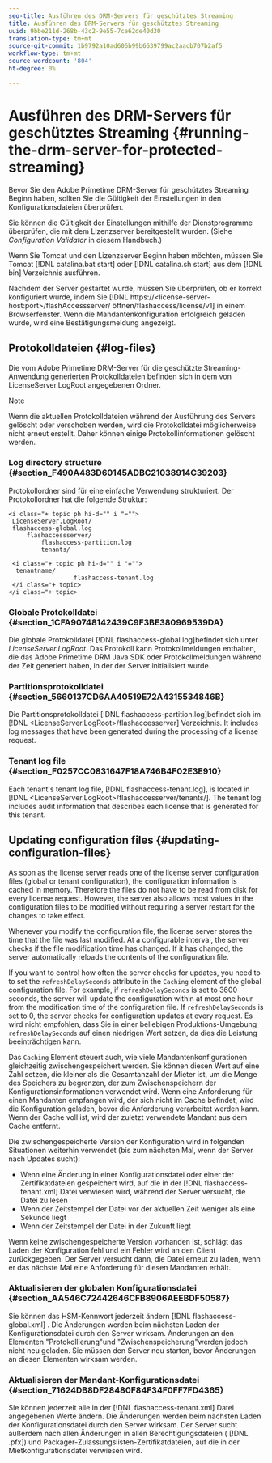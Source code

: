 ```yaml
---
seo-title: Ausführen des DRM-Servers für geschütztes Streaming
title: Ausführen des DRM-Servers für geschütztes Streaming
uuid: 9bbe211d-268b-43c2-9e55-7ce62de40d30
translation-type: tm+mt
source-git-commit: 1b9792a10ad606b99b6639799ac2aacb707b2af5
workflow-type: tm+mt
source-wordcount: '804'
ht-degree: 0%

---
```



# Ausführen des DRM-Servers für geschütztes Streaming {#running-the-drm-server-for-protected-streaming}

Bevor Sie den Adobe Primetime DRM-Server für geschütztes Streaming Beginn haben, sollten Sie die Gültigkeit der Einstellungen in den Konfigurationsdateien überprüfen.

Sie können die Gültigkeit der Einstellungen mithilfe der Dienstprogramme überprüfen, die mit dem Lizenzserver bereitgestellt wurden. (Siehe *Configuration Validator* in diesem Handbuch.)

Wenn Sie Tomcat und den Lizenzserver Beginn haben möchten, müssen Sie Tomcat [!DNL catalina.bat start] oder [!DNL catalina.sh start] aus dem [!DNL bin] Verzeichnis ausführen.

Nachdem der Server gestartet wurde, müssen Sie überprüfen, ob er korrekt konfiguriert wurde, indem Sie [!DNL https://<lic<span></span>ense-server-host:port>/flashAccessserver/ öffnen<tenant-name>/flashaccess/license/v1] in einem Browserfenster. Wenn die Mandantenkonfiguration erfolgreich geladen wurde, wird eine Bestätigungsmeldung angezeigt.

## Protokolldateien {#log-files}

Die vom Adobe Primetime DRM-Server für die geschützte Streaming-Anwendung generierten Protokolldateien befinden sich in dem von LicenseServer.LogRoot angegebenen Ordner.

>[!NOTE]
>
>Wenn die aktuellen Protokolldateien während der Ausführung des Servers gelöscht oder verschoben werden, wird die Protokolldatei möglicherweise nicht erneut erstellt. Daher können einige Protokollinformationen gelöscht werden.

### Log directory structure {#section_F490A483D60145ADBC21038914C39203}

Protokollordner sind für eine einfache Verwendung strukturiert. Der Protokollordner hat die folgende Struktur:

```
<i class="+ topic ph hi-d="" i "="">
 LicenseServer.LogRoot/ 
 flashaccess-global.log 
     flashaccessserver/ 
         flashaccess-partition.log 
         tenants/ 
             
 <i class="+ topic ph hi-d="" i "="">
  tenantname/ 
                  flashaccess-tenant.log
 </i class="+ topic>
</i class="+ topic>
```

### Globale Protokolldatei {#section_1CFA90748142439C9F3BE380969539DA}

Die globale Protokolldatei [!DNL flashaccess-global.log]befindet sich unter *LicenseServer.LogRoot*. Das Protokoll kann Protokollmeldungen enthalten, die das Adobe Primetime DRM Java SDK oder Protokollmeldungen während der Zeit generiert haben, in der der Server initialisiert wurde.

### Partitionsprotokolldatei {#section_5660137CD6AA40519E72A4315534846B}

Die Partitionsprotokolldatei [!DNL flashaccess-partition.log]befindet sich im [!DNL <LicenseServer.LogRoot>/flashaccesserver] Verzeichnis. It includes log messages that have been generated during the processing of a license request.

### Tenant log file {#section_F0257CC0831647F18A746B4F02E3E910}

Each tenant&#39;s tenant log file, [!DNL flashaccess-tenant.log], is located in [!DNL &lt;LicenseServer.LogRoot>/flashaccesserver/tenants/<tenantname>]. The tenant log includes audit information that describes each license that is generated for this tenant.

## Updating configuration files {#updating-configuration-files}

As soon as the license server reads one of the license server configuration files (global or tenant configuration), the configuration information is cached in memory. Therefore the files do not have to be read from disk for every license request. However, the server also allows most values in the configuration files to be modified without requiring a server restart for the changes to take effect.

Whenever you modify the configuration file, the license server stores the time that the file was last modified. At a configurable interval, the server checks if the file modification time has changed. If it has changed, the server automatically reloads the contents of the configuration file.

If you want to control how often the server checks for updates, you need to to set the `refreshDelaySeconds` attribute in the `Caching` element of the global configuration file. For example, if `refreshDelaySeconds` is set to 3600 seconds, the server will update the configuration within at most one hour from the modification time of the configuration file. If `refreshDelaySeconds` is set to 0, the server checks for configuration updates at every request. Es wird nicht empfohlen, dass Sie in einer beliebigen Produktions-Umgebung `refreshDelaySeconds` auf einen niedrigen Wert setzen, da dies die Leistung beeinträchtigen kann.

Das `Caching` Element steuert auch, wie viele Mandantenkonfigurationen gleichzeitig zwischengespeichert werden. Sie können diesen Wert auf eine Zahl setzen, die kleiner als die Gesamtanzahl der Mieter ist, um die Menge des Speichers zu begrenzen, der zum Zwischenspeichern der Konfigurationsinformationen verwendet wird. Wenn eine Anforderung für einen Mandanten empfangen wird, der sich nicht im Cache befindet, wird die Konfiguration geladen, bevor die Anforderung verarbeitet werden kann. Wenn der Cache voll ist, wird der zuletzt verwendete Mandant aus dem Cache entfernt.

Die zwischengespeicherte Version der Konfiguration wird in folgenden Situationen weiterhin verwendet (bis zum nächsten Mal, wenn der Server nach Updates sucht):

* Wenn eine Änderung in einer Konfigurationsdatei oder einer der Zertifikatdateien gespeichert wird, auf die in der [!DNL flashaccess-tenant.xml] Datei verwiesen wird, während der Server versucht, die Datei zu lesen
* Wenn der Zeitstempel der Datei vor der aktuellen Zeit weniger als eine Sekunde liegt
* Wenn der Zeitstempel der Datei in der Zukunft liegt

Wenn keine zwischengespeicherte Version vorhanden ist, schlägt das Laden der Konfiguration fehl und ein Fehler wird an den Client zurückgegeben. Der Server versucht dann, die Datei erneut zu laden, wenn er das nächste Mal eine Anforderung für diesen Mandanten erhält.

### Aktualisieren der globalen Konfigurationsdatei {#section_AA546C72442646CFB8906AEEBDF50587}

Sie können das HSM-Kennwort jederzeit ändern [!DNL flashaccess-global.xml] . Die Änderungen werden beim nächsten Laden der Konfigurationsdatei durch den Server wirksam. Änderungen an den Elementen &quot;Protokollierung&quot;und &quot;Zwischenspeicherung&quot;werden jedoch nicht neu geladen. Sie müssen den Server neu starten, bevor Änderungen an diesen Elementen wirksam werden.

### Aktualisieren der Mandant-Konfigurationsdatei {#section_71624DB8DF28480F84F34F0FF7FD4365}

Sie können jederzeit alle in der [!DNL flashaccess-tenant.xml] Datei angegebenen Werte ändern. Die Änderungen werden beim nächsten Laden der Konfigurationsdatei durch den Server wirksam. Der Server sucht außerdem nach allen Änderungen in allen Berechtigungsdateien ( [!DNL .pfx]) und Packager-Zulassungslisten-Zertifikatdateien, auf die in der Mietkonfigurationsdatei verwiesen wird.